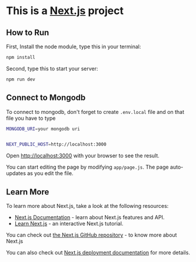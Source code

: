# This is a [Next.js](https://nextjs.org) project 

## How to Run

First, Install the node module, type this in your terminal:

```bash
npm install
```

Second, type this to start your server:

```bash
npm run dev
```


## Connect to Mongodb

To connect to mongodb, don't forget to create `.env.local` file and on that file you have to type

```bash
MONGODB_URI=your mongodb uri


NEXT_PUBLIC_HOST=http://localhost:3000
```



Open [http://localhost:3000](http://localhost:3000) with your browser to see the result.

You can start editing the page by modifying `app/page.js`. The page auto-updates as you edit the file.


## Learn More

To learn more about Next.js, take a look at the following resources:

- [Next.js Documentation](https://nextjs.org/docs) - learn about Next.js features and API.
- [Learn Next.js](https://nextjs.org/learn) - an interactive Next.js tutorial.

You can check out [the Next.js GitHub repository](https://github.com/vercel/next.js) - to know more about Next.js


You can also check out [Next.js deployment documentation](https://nextjs.org/docs/app/building-your-application/deploying) for more details.
